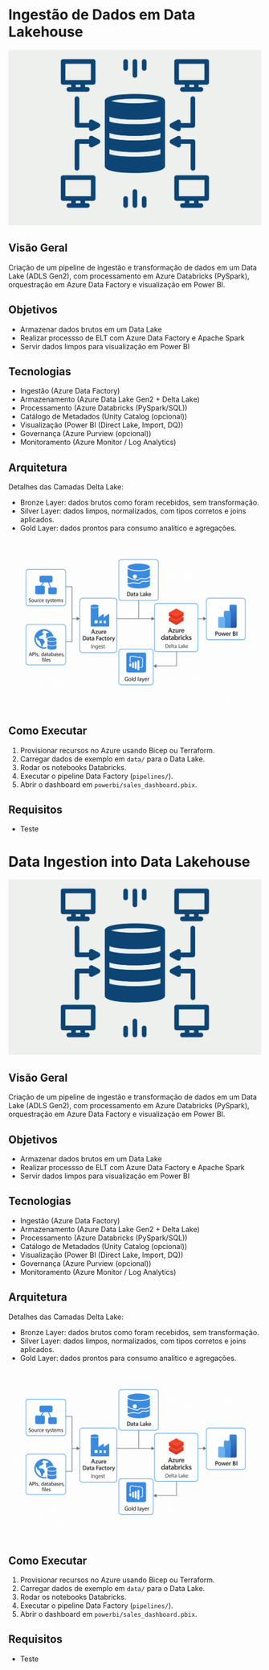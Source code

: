 # Ingestão de Dados em Data Lakehouse
![alt text](cover.png)
## Visão Geral
Criação de um pipeline de ingestão e transformação de dados em um Data Lake (ADLS Gen2), com processamento em Azure Databricks (PySpark), orquestração em Azure Data Factory e visualização em Power BI.
## Objetivos
- Armazenar dados brutos em um Data Lake
- Realizar processso de ELT com Azure Data Factory e Apache Spark
- Servir dados limpos para visualização em Power BI
## Tecnologias
- Ingestão (Azure Data Factory)
- Armazenamento (Azure Data Lake Gen2 + Delta Lake)
- Processamento (Azure Databricks (PySpark/SQL))
- Catálogo de Metadados (Unity Catalog (opcional))
- Visualização (Power BI (Direct Lake, Import, DQ))
- Governança (Azure Purview (opcional))
- Monitoramento (Azure Monitor / Log Analytics)
## Arquitetura
Detalhes das Camadas Delta Lake:
- Bronze Layer: dados brutos como foram recebidos, sem transformação.
- Silver Layer: dados limpos, normalizados, com tipos corretos e joins aplicados.
- Gold Layer: dados prontos para consumo analítico e agregações.

![alt text](architecture.png)
## Como Executar
1. Provisionar recursos no Azure usando Bicep ou Terraform.
2. Carregar dados de exemplo em `data/` para o Data Lake.
3. Rodar os notebooks Databricks.
4. Executar o pipeline Data Factory (`pipelines/`).
5. Abrir o dashboard em `powerbi/sales_dashboard.pbix`.
## Requisitos
- Teste



# Data Ingestion into Data Lakehouse
![alt text](cover.png)
## Visão Geral
Criação de um pipeline de ingestão e transformação de dados em um Data Lake (ADLS Gen2), com processamento em Azure Databricks (PySpark), orquestração em Azure Data Factory e visualização em Power BI.
## Objetivos
- Armazenar dados brutos em um Data Lake
- Realizar processso de ELT com Azure Data Factory e Apache Spark
- Servir dados limpos para visualização em Power BI
## Tecnologias
- Ingestão (Azure Data Factory)
- Armazenamento (Azure Data Lake Gen2 + Delta Lake)
- Processamento (Azure Databricks (PySpark/SQL))
- Catálogo de Metadados (Unity Catalog (opcional))
- Visualização (Power BI (Direct Lake, Import, DQ))
- Governança (Azure Purview (opcional))
- Monitoramento (Azure Monitor / Log Analytics)
## Arquitetura
Detalhes das Camadas Delta Lake:
- Bronze Layer: dados brutos como foram recebidos, sem transformação.
- Silver Layer: dados limpos, normalizados, com tipos corretos e joins aplicados.
- Gold Layer: dados prontos para consumo analítico e agregações.

![alt text](architecture.png)
## Como Executar
1. Provisionar recursos no Azure usando Bicep ou Terraform.
2. Carregar dados de exemplo em `data/` para o Data Lake.
3. Rodar os notebooks Databricks.
4. Executar o pipeline Data Factory (`pipelines/`).
5. Abrir o dashboard em `powerbi/sales_dashboard.pbix`.
## Requisitos
- Teste